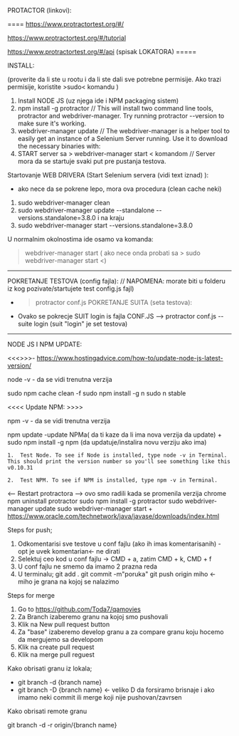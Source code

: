 PROTACTOR (linkovi):

====   https://www.protractortest.org/#/

https://www.protractortest.org/#/tutorial   

https://www.protractortest.org/#/api   (spisak LOKATORA)    =====


<!-- Protractor is an end-to-end test framework for AngularJS applications. Protractor is a Node.js program that supports the Jasmine and Mocha test frameworks. Selenium is a browser automation framework. Selenium includes the Selenium Server, the WebDriver APIs, and the WebDriver browser drivers.

Protractor uses WebDriverJS which is based on Selenium. So Protractor is not instead of Selenium, but it is an extra layer on top of Selenium to make testing AngularJS applications easier. Researching the WebDriverJS specification will also help. ... Learned an test framework Jasmine (or Mocha).

Protractor uses JavaScript as language, NodeJS as programming environment and Jasmine as its test-runner-framework. Having some basic skills with these technologies will help.
Protractor uses WebDriverJS which is based on Selenium. So Protractor is not instead of Selenium, but it is an extra layer on top of Selenium to make testing AngularJS applications easier. Researching the WebDriverJS specification will also help. It simplifies the async nature of JavaScript and this will be probably be your greatest challenge when migrating from Java.

Protractor is a wrapper around WebDriverJS, which is JavaScript bindings for the Selenium WebDriver API.
Protractor needs two files to run, a spec file and configuration file. Configuration file: This File helps protractor to where the test files are placed (specs.js) and to talk with Selenium server (Selenium Address). Chrome is the default browser for Protractor

Choosing a Framework. Protractor supports two behavior driven development (BDD) test frameworks out of the box: Jasmine and Mocha. These frameworks are based on JavaScript and Node.js and provide the syntax, scaffolding, and reporting tools you will use to write and manage your tests. -->


INSTALL: 

(proverite da li ste u rootu i da li ste dali sve potrebne permisije. Ako trazi permisije, koristite >sudo< komandu )

<!-- * MORATE imati JDK (Java Development Kit (za MAC 64) ->  https://www.oracle.com/technetwork/java/javase/downloads/jdk12-downloads-5295953.html ) instaliran da bi web driver radio kako treba. -->

1. Install NODE JS  (uz njega ide i NPM packaging sistem) 
2. npm install -g protractor     // This will install two command line tools, protractor and webdriver-manager. Try running protractor --version to make sure it's working. 
3. webdriver-manager update    // The webdriver-manager is a helper tool to easily get an instance of a Selenium Server running. Use it to download the necessary binaries with: 
4. START server sa  > webdriver-manager start < komandom  //  Server mora da se startuje svaki put pre pustanja testova. 
<!-- This will start up a Selenium Server and will output a bunch of info logs. Your Protractor test will send requests to this server to control a local browser. You can see information about the status of the server at http://localhost:4444/wd/hub.  -->





Startovanje WEB DRIVERA (Start Selenium servera  (vidi text iznad) ):


* ako nece da se pokrene lepo, mora ova procedura (clean cache neki) 
1.  sudo webdriver-manager clean
2.  sudo webdriver-manager update --standalone --versions.standalone=3.8.0
i na kraju
3.  sudo webdriver-manager start --versions.standalone=3.8.0


U normalnim okolnostima ide osamo va komanda:
>  webdriver-manager start   ( ako nece onda probati sa > sudo webdriver-manager start <)


------------------------------------------------------------------------------------------------

POKRETANJE TESTOVA (config fajla):  // NAPOMENA: morate biti u folderu iz kog pozivate/startujete test config.js fajl)
- > protractor conf.js
POKRETANJE SUITA (seta testova):
- Ovako se pokrecje SUIT login is fajla CONF.JS   —>  protractor conf.js --suite login    (suit "login" je set testova)


------------------------------------------------------------------------------------------------


NODE JS I NPM UPDATE: 


<<<<Update NODE JS >>>>- https://www.hostingadvice.com/how-to/update-node-js-latest-version/

node -v - da se vidi trenutna verzija

sudo npm cache clean -f 
sudo npm install -g n 
sudo n stable 



 <<<< Update NPM: >>>>

npm -v     - da se vidi trenutna verzija

npm update   -update NPMa( da ti kaze da li ima nova verzija da update)
+
sudo npm install -g npm (da updatuje/instalira novu verziju ako ima)


	1.	Test Node. To see if Node is installed, type node -v in Terminal. This should print the version number so you'll see something like this v0.10.31 
	
	2.	Test NPM. To see if NPM is installed, type npm -v in Terminal.

<-- Restart protractora --> ovo smo radili kada se promenila verzija chrome
npm uninstall protractor
sudo npm install -g protractor
sudo webdriver-manager update
sudo webdriver-manager start 
+
https://www.oracle.com/technetwork/java/javase/downloads/index.html 


Steps for push; 
1. Odkomentarisi sve testove u conf fajlu (ako ih imas komentarisanih) - opt je uvek komentarian<- ne dirati 
2. Selektuj ceo kod u conf fajlu -> CMD + a, zatim CMD + k, CMD + f 
3. U conf fajlu ne smemo da imamo 2 prazna reda
4. U terminalu; 
git add . 
git commit -m"poruka" 
git push origin miho <- miho je grana na kojoj se nalazimo 

Steps for merge 
1. Go to https://github.com/Toda7/qamovies 
2. Za Branch izaberemo granu na kojoj smo pushovali 
3. Klik na New pull request button 
4. Za "base" izaberemo develop granu a za compare granu koju hocemo da mergujemo sa developom 
5. Klik na create pull request 
6. Klik na merge pull reguest 


Kako obrisati granu iz lokala;

- git branch -d {branch name}
- git branch -D {branch name} <- veliko D da forsiramo brisnaje i ako imamo neki commit ili merge koji nije pushovan/zavrsen 

Kako obrisati remote granu 

git branch -d -r origin/{branch name}   

